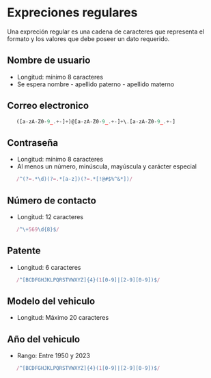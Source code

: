 # Expreciones regulares

Una expreción regular es una cadena de caracteres que representa el formato y los valores que debe poseer un dato requerido.

## Nombre de usuario

- Longitud: mínimo 8 caracteres
- Se espera nombre - apellido paterno - apellido materno

## Correo electronico

```javascript
   ([a-zA-Z0-9_.+-]+)@[a-zA-Z0-9_.+-]+\.[a-zA-Z0-9_.+-]
```

## Contraseña

- Longitud: mínimo 8 caracteres
- Al menos un número, minúscula, mayúscula y carácter especial

```javascript
   /^(?=.*\d)(?=.*[a-z])(?=.*[!@#$%^&*])/
```

## Número de contacto

- Longitud: 12 caracteres

```javascript
   /^\+569\d{8}$/
```

## Patente

- Longitud: 6 caracteres

```javascript
   /^[BCDFGHJKLPQRSTVWXYZ]{4}(1[0-9]|[2-9][0-9])$/
```

## Modelo del vehiculo

- Longitud: Máximo 20 caracteres

## Año del vehiculo

- Rango: Entre 1950 y 2023

```javascript
   /^[BCDFGHJKLPQRSTVWXYZ]{4}(1[0-9]|[2-9][0-9])$/
```